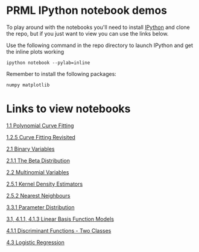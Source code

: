 PRML IPython notebook demos
===========================

To play around with the notebooks you'll need to install [IPython](http://ipython.org/notebook.html)
and clone the repo, but if you just want to view you can use the links below.

Use the following command in the repo directory to launch IPython and get the inline plots working

    ipython notebook --pylab=inline

Remember to install the following packages:

    numpy matplotlib

Links to view notebooks
=======================

[1.1 Polynomial Curve Fitting](http://nbviewer.ipython.org/github/jamt9000/prml/blob/master/1.1-polycurve.ipynb)

[1.2.5 Curve Fitting Revisited](http://nbviewer.ipython.org/github/jamt9000/prml/blob/master/1.2.5-curve-fitting-revisited.ipynb)

[2.1 Binary Variables](http://nbviewer.ipython.org/github/jamt9000/prml/blob/master/2.1-binary-variables.ipynb)

[2.1.1 The Beta Distribution](http://nbviewer.ipython.org/github/jamt9000/prml/blob/master/2.1.1-beta-distribution.ipynb)

[2.2 Multinomial Variables](http://nbviewer.ipython.org/github/jamt9000/prml/blob/master/2.2-multinomial-variables.ipynb)

[2.5.1 Kernel Density Estimators](http://nbviewer.ipython.org/github/jamt9000/prml/blob/master/2.5.1-kernel-density-estimators.ipynb)

[2.5.2 Nearest Neighbours](http://nbviewer.ipython.org/github/jamt9000/prml/blob/master/2.5.2-nearest-neighbor-classifiers.ipynb)

[3.3.1 Parameter Distribution](http://nbviewer.ipython.org/github/jamt9000/prml/blob/master/3.3.1-parameter-distribution.ipynb)

[3.1, 4.1.1, 4.1.3 Linear Basis Function Models](http://nbviewer.ipython.org/github/jamt9000/prml/blob/master/3.1-4.1.1-4.1.3-linear-basis-function-models.ipynb)

[4.1.1 Discriminant Functions - Two Classes](http://nbviewer.ipython.org/github/jamt9000/prml/blob/master/4.1.1-discriminant-functions-two-classes.ipynb)

[4.3 Logistic Regression](http://nbviewer.ipython.org/github/jamt9000/prml/blob/master/4.3_Logistic_Regression.ipynb)

